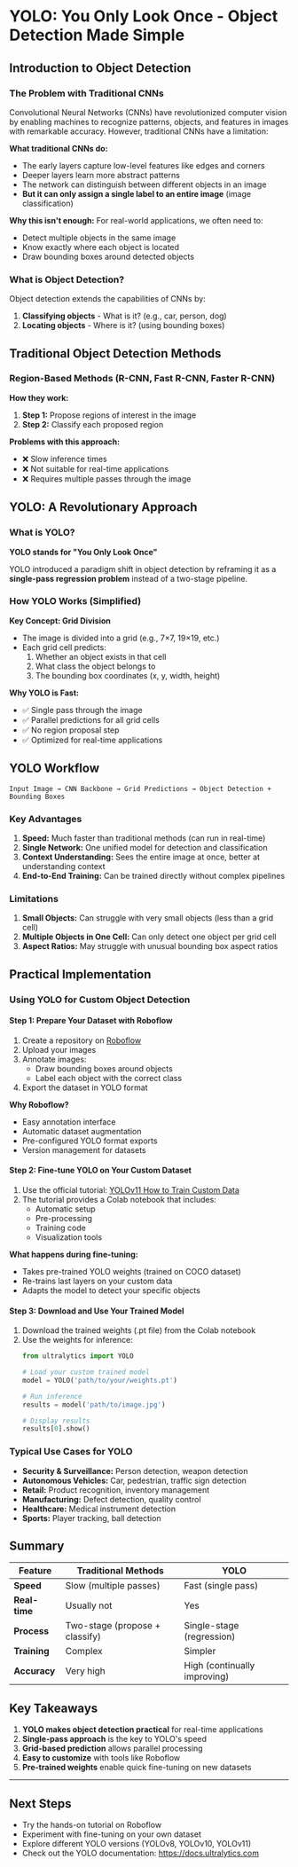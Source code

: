 # YOLO: You Only Look Once - Object Detection Made Simple

## Introduction to Object Detection

### The Problem with Traditional CNNs

Convolutional Neural Networks (CNNs) have revolutionized computer vision by enabling machines to recognize patterns, objects, and features in images with remarkable accuracy. However, traditional CNNs have a limitation:

**What traditional CNNs do:**
- The early layers capture low-level features like edges and corners
- Deeper layers learn more abstract patterns
- The network can distinguish between different objects in an image
- **But it can only assign a single label to an entire image** (image classification)

**Why this isn't enough:**
For real-world applications, we often need to:
- Detect multiple objects in the same image
- Know exactly where each object is located
- Draw bounding boxes around detected objects

### What is Object Detection?

Object detection extends the capabilities of CNNs by:
1. **Classifying objects** - What is it? (e.g., car, person, dog)
2. **Locating objects** - Where is it? (using bounding boxes)

## Traditional Object Detection Methods

### Region-Based Methods (R-CNN, Fast R-CNN, Faster R-CNN)

**How they work:**
1. **Step 1:** Propose regions of interest in the image
2. **Step 2:** Classify each proposed region

**Problems with this approach:**
- ❌ Slow inference times
- ❌ Not suitable for real-time applications
- ❌ Requires multiple passes through the image

## YOLO: A Revolutionary Approach

### What is YOLO?

**YOLO stands for "You Only Look Once"**

YOLO introduced a paradigm shift in object detection by reframing it as a **single-pass regression problem** instead of a two-stage pipeline.

### How YOLO Works (Simplified)

**Key Concept: Grid Division**
- The image is divided into a grid (e.g., 7×7, 19×19, etc.)
- Each grid cell predicts:
  1. Whether an object exists in that cell
  2. What class the object belongs to
  3. The bounding box coordinates (x, y, width, height)

**Why YOLO is Fast:**
- ✅ Single pass through the image
- ✅ Parallel predictions for all grid cells
- ✅ No region proposal step
- ✅ Optimized for real-time applications

## YOLO Workflow

```
Input Image → CNN Backbone → Grid Predictions → Object Detection + Bounding Boxes
```

### Key Advantages

1. **Speed:** Much faster than traditional methods (can run in real-time)
2. **Single Network:** One unified model for detection and classification
3. **Context Understanding:** Sees the entire image at once, better at understanding context
4. **End-to-End Training:** Can be trained directly without complex pipelines

### Limitations

1. **Small Objects:** Can struggle with very small objects (less than a grid cell)
2. **Multiple Objects in One Cell:** Can only detect one object per grid cell
3. **Aspect Ratios:** May struggle with unusual bounding box aspect ratios

## Practical Implementation

### Using YOLO for Custom Object Detection

#### Step 1: Prepare Your Dataset with Roboflow

1. Create a repository on [Roboflow](https://roboflow.com)
2. Upload your images
3. Annotate images:
   - Draw bounding boxes around objects
   - Label each object with the correct class
4. Export the dataset in YOLO format

**Why Roboflow?**
- Easy annotation interface
- Automatic dataset augmentation
- Pre-configured YOLO format exports
- Version management for datasets

#### Step 2: Fine-tune YOLO on Your Custom Dataset

1. Use the official tutorial: [YOLOv11 How to Train Custom Data](https://blog.roboflow.com/yolov11-how-to-train-custom-data/)
2. The tutorial provides a Colab notebook that includes:
   - Automatic setup
   - Pre-processing
   - Training code
   - Visualization tools

**What happens during fine-tuning:**
- Takes pre-trained YOLO weights (trained on COCO dataset)
- Re-trains last layers on your custom data
- Adapts the model to detect your specific objects

#### Step 3: Download and Use Your Trained Model

1. Download the trained weights (.pt file) from the Colab notebook
2. Use the weights for inference:
   ```python
   from ultralytics import YOLO
   
   # Load your custom trained model
   model = YOLO('path/to/your/weights.pt')
   
   # Run inference
   results = model('path/to/image.jpg')
   
   # Display results
   results[0].show()
   ```

### Typical Use Cases for YOLO

- **Security & Surveillance:** Person detection, weapon detection
- **Autonomous Vehicles:** Car, pedestrian, traffic sign detection
- **Retail:** Product recognition, inventory management
- **Manufacturing:** Defect detection, quality control
- **Healthcare:** Medical instrument detection
- **Sports:** Player tracking, ball detection

## Summary

| Feature | Traditional Methods | YOLO |
|---------|-------------------|------|
| **Speed** | Slow (multiple passes) | Fast (single pass) |
| **Real-time** | Usually not | Yes |
| **Process** | Two-stage (propose + classify) | Single-stage (regression) |
| **Training** | Complex | Simpler |
| **Accuracy** | Very high | High (continually improving) |

## Key Takeaways

1. **YOLO makes object detection practical** for real-time applications
2. **Single-pass approach** is the key to YOLO's speed
3. **Grid-based prediction** allows parallel processing
4. **Easy to customize** with tools like Roboflow
5. **Pre-trained weights** enable quick fine-tuning on new datasets

---

## Next Steps

- Try the hands-on tutorial on Roboflow
- Experiment with fine-tuning on your own dataset
- Explore different YOLO versions (YOLOv8, YOLOv10, YOLOv11)
- Check out the YOLO documentation: https://docs.ultralytics.com
